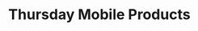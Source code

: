 ---
# This topic lives at
# https://digital.gov/topics/thursday-mobile-products

slug: "thursday-mobile-products"

# Topic Title
title: "Thursday Mobile Products"

# description — keep it short and clear
summary: ""


# Weight
weight: 1

# For more information on managing topics,
# see https://github.com/GSA/digitalgov.gov/wiki
---